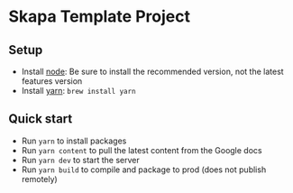 # Skapa Template Project

## Setup

- Install [node](https://nodejs.org/en/): Be sure to install the recommended version, not the latest features version
- Install [yarn](https://yarnpkg.com/en/docs/install): `brew install yarn`

## Quick start

- Run `yarn` to install packages
- Run `yarn content` to pull the latest content from the Google docs
- Run `yarn dev` to start the server
- Run `yarn build` to compile and package to prod (does not publish remotely)
